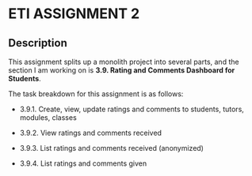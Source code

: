 # ETI ASSIGNMENT 2

## Description

This assignment splits up a monolith project into several parts, and the section I am working on is **3.9. Rating and Comments Dashboard for Students**.

The task breakdown for this assignment is as follows:

- 3.9.1. Create, view, update ratings and comments to students, tutors, modules, classes

- 3.9.2. View ratings and comments received

- 3.9.3. List ratings and comments received (anonymized)

- 3.9.4. List ratings and comments given
